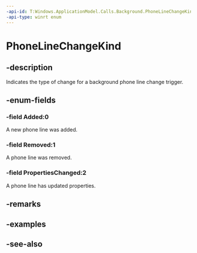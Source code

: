 ```yaml
---
-api-id: T:Windows.ApplicationModel.Calls.Background.PhoneLineChangeKind
-api-type: winrt enum
---
```


<!-- Enumeration syntax
public enum Windows.ApplicationModel.Calls.Background.PhoneLineChangeKind : int
-->

# PhoneLineChangeKind

## -description
Indicates the type of change for a background phone line change trigger.

## -enum-fields
### -field Added:0
A new phone line was added.

### -field Removed:1
A phone line was removed.

### -field PropertiesChanged:2
A phone line has updated properties.


## -remarks

## -examples

## -see-also